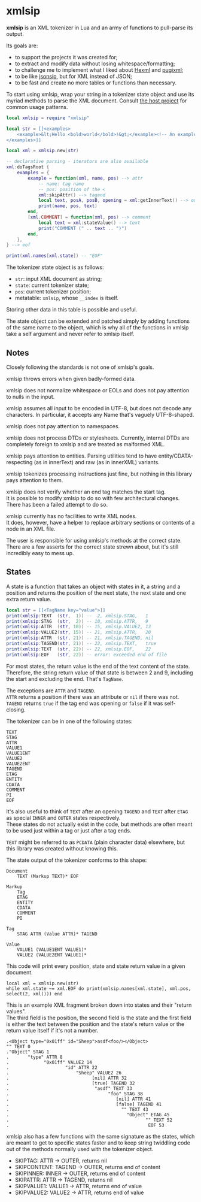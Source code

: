 # xmlsip

**xmlsip** is an XML tokenizer in Lua and an army of functions to pull-parse its output.

Its goals are:
- to support the projects it was created for;
- to extract and modify data without losing whitespace/formatting;
- to challenge me to implement what I liked about [Hexml](http://neilmitchell.blogspot.com/2016/12/new-xml-parser-hexml.html) and [pugixml](http://www.aosabook.org/en/posa/parsing-xml-at-the-speed-of-light.html);
- to be like [jsonsip](https://github.com/Saiapatsu/jsons), but for XML instead of JSON;
- to be fast and create no more tables or functions than necessary.

To start using xmlsip, wrap your string in a tokenizer state object and use its myriad methods to parse the XML document.
Consult [the host project](https://github.com/Saiapatsu/tile-rearranger) for common usage patterns.

```lua
local xmlsip = require "xmlsip"

local str = [[<examples>
	<example>&lt;Hello <bold>world</bold>!&gt;</example><!-- An example -->
</examples>]]

local xml = xmlsip.new(str)

-- declarative parsing - iterators are also available
xml:doTagsRoot {
	examples = {
		example = function(xml, name, pos) --> attr
			-- name: tag name
			-- pos: position of the <
			xml:skipAttr() --> tagend
			local text, posA, posB, opening = xml:getInnerText() --> outer
			print(name, pos, text)
		end,
		[xml.COMMENT] = function(xml, pos) --> comment
			local text = xml:stateValue() --> text
			print("COMMENT (" .. text .. ")")
		end,
	},
} --> eof

print(xml.names[xml.state]) -- "EOF"
```

The tokenizer state object is as follows:

* `str`: input XML document as string;
* `state`: current tokenizer state;
* `pos`: current tokenizer position;
* metatable: `xmlsip`, whose `__index` is itself.

Storing other data in this table is possible and useful.

The state object can be extended and patched simply by adding functions of the same name to the object, which is why all of the functions in xmlsip take a self argument and never refer to xmlsip itself.

## Notes

Closely following the standards is not one of xmlsip's goals.

xmlsip throws errors when given badly-formed data.

xmlsip does not normalize whitespace or EOLs and does not pay attention to nulls in the input.

xmlsip assumes all input to be encoded in UTF-8, but does not decode any characters. In particular, it accepts any Name that's vaguely UTF-8-shaped.

xmlsip does not pay attention to namespaces.

xmlsip does not process DTDs or stylesheets. Currently, internal DTDs are completely foreign to xmlsip and are treated as malformed XML.

xmlsip pays attention to entities. Parsing utilities tend to have entity/CDATA-respecting (as in innerText) and raw (as in innerXML) variants.

xmlsip tokenizes processing instructions just fine, but nothing in this library pays attention to them.

xmlsip does not verify whether an end tag matches the start tag.  
It is possible to modify xmlsip to do so with few architectural changes. There has been a failed attempt to do so.

xmlsip currently has no facilities to write XML nodes.  
It does, however, have a helper to replace arbitrary sections or contents of a node in an XML file.

The user is responsible for using xmlsip's methods at the correct state. There are a few asserts for the correct state strewn about, but it's still incredibly easy to mess up.

## States

A state is a function that takes an object with states in it, a string and a position and returns the position of the next state, the next state and one extra return value.

```lua
local str = [[<TagName key="value">]]
print(xmlsip:TEXT  (str,  1)) --  2, xmlsip.STAG,   1
print(xmlsip:STAG  (str,  2)) -- 10, xmlsip.ATTR,   9
print(xmlsip:ATTR  (str, 10)) -- 15, xmlsip.VALUE2, 13
print(xmlsip:VALUE2(str, 15)) -- 21, xmlsip.ATTR,   20
print(xmlsip:ATTR  (str, 21)) -- 21, xmlsip.TAGEND, nil
print(xmlsip:TAGEND(str, 21)) -- 22, xmlsip.TEXT,   true
print(xmlsip:TEXT  (str, 22)) -- 22, xmlsip.EOF,    22
print(xmlsip:EOF   (str, 22)) -- error: exceeded end of file
```

For most states, the return value is the end of the text content of the state.  
Therefore, the string return value of that state is between 2 and 9, including the start and excluding the end. That's `TagName`.

The exceptions are `ATTR` and `TAGEND`.  
`ATTR` returns a position if there was an attribute or `nil` if there was not.  
`TAGEND` returns `true` if the tag end was opening or `false` if it was self-closing.  

The tokenizer can be in one of the following states:
```
TEXT
STAG
ATTR
VALUE1
VALUE1ENT
VALUE2
VALUE2ENT
TAGEND
ETAG
ENTITY
CDATA
COMMENT
PI
EOF
```

It's also useful to think of `TEXT` after an opening `TAGEND` and `TEXT` after `ETAG` as special `INNER` and `OUTER` states respectively.  
These states do not actually exist in the code, but methods are often meant to be used just within a tag or just after a tag ends.

`TEXT` might be referred to as `PCDATA` (plain character data) elsewhere, but this library was created without knowing this.

The state output of the tokenizer conforms to this shape:
```
Document
	TEXT (Markup TEXT)* EOF

Markup
	Tag
	ETAG
	ENTITY
	CDATA
	COMMENT
	PI

Tag
	STAG ATTR (Value ATTR)* TAGEND

Value
	VALUE1 (VALUE1ENT VALUE1)*
	VALUE2 (VALUE2ENT VALUE1)*
```

This code will print every position, state and state return value in a given document.
```
local xml = xmlsip.new(str)
while xml.state ~= xml.EOF do print(xmlsip.names[xml.state], xml.pos, select(2, xml())) end
```

This is an example XML fragment broken down into states and their "return values".  
The third field is the position, the second field is the state and the first field is either the text between the position and the state's return value or the return value itself if it's not a number.
```
.<Object type="0x01ff" id="Sheep">asdf<foo/></Object>
"" TEXT 0
."Object" STAG 1
.       "type" ATTR 8
.             "0x01ff" VALUE2 14
.                     "id" ATTR 22
.                         "Sheep" VALUE2 26
.                               [nil] ATTR 32
.                               [true] TAGEND 32
.                                "asdf" TEXT 33
.                                     "foo" STAG 38
.                                        [nil] ATTR 41
.                                        [false] TAGEND 41
.                                          "" TEXT 43
.                                            "Object" ETAG 45
.                                                   "" TEXT 52
.                                                    EOF 53
```

xmlsip also has a few functions with the same signature as the states, which are meant to get to specific states faster and to keep string twiddling code out of the methods normally used with the tokenizer object.

- SKIPTAG:     ATTR   -> OUTER,  returns nil
- SKIPCONTENT: TAGEND -> OUTER,  returns end of content
- SKIPINNER:   INNER  -> OUTER,  returns end of content
- SKIPATTR:    ATTR   -> TAGEND, returns nil
- SKIPVALUE1:  VALUE1 -> ATTR,   returns end of value
- SKIPVALUE2:  VALUE2 -> ATTR,   returns end of value
